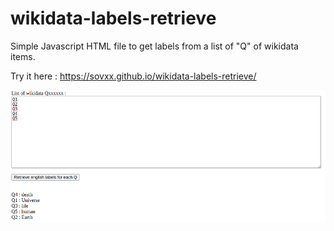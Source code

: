 # wikidata-labels-retrieve
Simple Javascript HTML file to get labels from a list of "Q" of wikidata items.

Try it here : https://sovxx.github.io/wikidata-labels-retrieve/

<img src="example screenshot.png">
